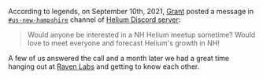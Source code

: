 According to legends, on September 10th, 2021, [Grant](/speakers/grant-peret/)
posted a message in [`#us-new-hampshire`][1] channel of
[Helium Discord server][2]:

> Would anyone be interested in a NH Helium meetup sometime?  Would love to
> meet everyone and forecast Helium's growth in NH!

A few of us answered the call and a month later we had a great time hanging out
at [Raven Labs](/hosts/raven-labs/) and getting to know each other.

[1]: https://discord.com/channels/404106811252408320/824002124899811347
[2]: https://discord.gg/helium
